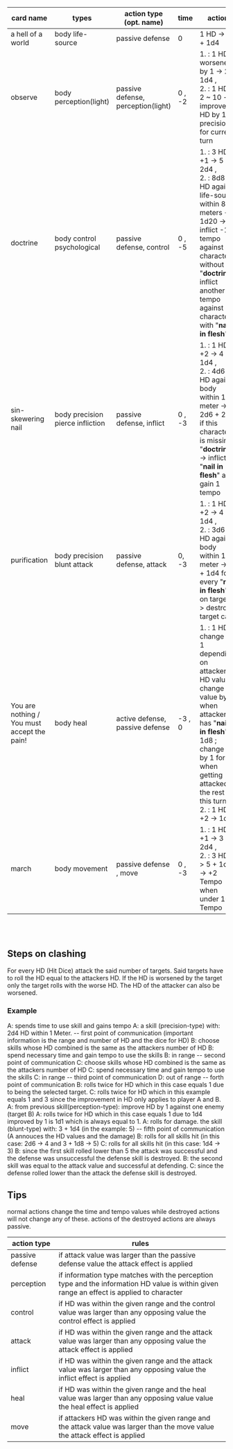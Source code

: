 | card name | types | action type (opt. name) | time | action | tempo | destruction effect | destroyed actions |
| -- | -- | -- | -- | -- | -- | -- | -- |
| a hell of a world | body life-source | passive defense | 0 | 1 HD -> 1 + 1d4 | 0 | kromer dies | - |
| observe | body perception(light) | passive defense, perception(light) | 0 , -2 | 1. : 1 HD worsened by 1 -> 2 + 1d4 ,<br> 2. : 1 HD = 2 ~ 10 -> improve HD by 1 on precision for current turn | -2 , +2 | kromer looses vision | passive defense : 1 HD worsened by 1 -> 4 |
| doctrine | body control psychological | passive defense, control | 0 , -5 | 1. : 3 HD ~ +1 -> 5 + 2d4 ,<br> 2. : 8d8 HD against life-source within 8 meters -> 1d20 -> inflict -1 tempo against characters without "<b>doctrine</b>". inflict another -1 tempo against characters with "<b>nail in flesh</b>" | -20 , +2 | panics next turn | gain doctrine and 10 tempo if in panic |
| sin-skewering nail | body precision pierce infliction | passive defense, inflict | 0 , -3 | 1. : 1 HD ~ +2 -> 4 + 1d4 ,<br> 2. : 4d6 HD against body within 1 meter -> 2d6 + 2d6 if this character is missing "<b>doctrine</b>" -> inflict "<b>nail in flesh</b>" and gain 1 tempo | -1 , +2 | - | passive defense : 1 HD -> 3 |
| purification | body precision blunt attack | passive defense, attack | 0, -3 | 1. : 1 HD ~ +2 -> 4 + 1d4 ,<br> 2. : 3d6 HD against body within 1 meter -> 4 + 1d4 for every "<b>nail in flesh</b>" on target -> destroys target card | -1 , +3 | - | passive defense : 1 HD -> 3 |
| You are nothing / You must accept the pain! | body heal | active defense, passive defense | -3 , 0 | 1. : 1 HD change by 1 depending on attackers HD value, change HD value by 1 when attacker has "<b>nail in flesh</b>" -> 1d8 ; change HD by 1 for when getting attacked the rest of this turn ,<br> 2. : 1 HD ~ +2 -> 1d4 | +2 , -1 | activate destroyed actions at turn end | heal : 8d6 HD against own cards -> heal 1d4 |
| march | body movement | passive defense , move | 0 , -3 | 1. : 1 HD ~ +1 -> 3 + 2d4 ,<br> 2. : 3 HD -> 5 + 1d4 -> +2 Tempo when under 10 Tempo | -2 , +3 | reset Tempo to 5 when destroyed | passive defense : 1 HD -> 2 |

<br>
<br>

## Steps on clashing
For every HD (Hit Dice) attack the said number of targets. Said targets have to roll the HD equal to the attackers HD. If the HD is worsened by the target only the target rolls with the worse HD. The HD of the attacker can also be worsened. <br>

### Example
A: spends time to use skill and gains tempo
A: a skill (precision-type) with: 2d4 HD within 1 Meter.
-- first point of communication (important information is the range and number of HD and the dice for HD)
B: choose skills whose HD combined is the same as the attackers number of HD
B: spend necessary time and gain tempo to use the skills
B: in range
-- second point of communication
C: choose skills whose HD combined is the same as the attackers number of HD
C: spend necessary time and gain tempo to use the skills
C: in range
-- third point of communication
D: out of range
-- forth point of communication
B: rolls twice for HD which in this case equals 1 due to being the selected target.
C: rolls twice for HD which in this example equals 1 and 3 since the improvement in HD only applies to player A and B.
A: from previous skill(perception-type): improve HD by 1 against one enemy (target B)
A: rolls twice for HD which in this case equals 1 due to 1d4 improved by 1 is 1d1 which is always equal to 1.
A: rolls for damage. the skill (blunt-type) with: 3 + 1d4 (in the example: 5)
-- fifth point of communication (A annouces the HD values and the damage)
B: rolls for all skills hit (in this case: 2d6 -> 4 and 3 + 1d8 -> 5)
C: rolls for all skills hit (in this case: 1d4 -> 3)
B: since the first skill rolled lower than 5 the attack was successful and the defense was unsuccessful the defense skill is destroyed.
B: the second skill was equal to the attack value and successful at defending.
C: since the defense rolled lower than the attack the defense skill is destroyed.

## Tips

normal actions change the time and tempo values while destroyed actions will not change any of these.
actions of the destroyed actions are always passive.

| action type | rules |
| -- | -- |
| passive defense | if attack value was larger than the passive defense value the attack effect is applied |
| perception | if information type matches with the perception type and the information HD value is within given range an effect is applied to character |
| control | if HD was within the given range and the control value was larger than any opposing value the control effect is applied |
| attack | if HD was within the given range and the attack value was larger than any opposing value the attack effect is applied |
| inflict | if HD was within the given range and the attack value was larger than any opposing value the inflict effect is applied |
| heal | if HD was within the given range and the heal value was larger than any opposing value value the heal effect is applied |
| move | if attackers HD was within the given range and the attack value was larger than the move value the attack effect is applied |